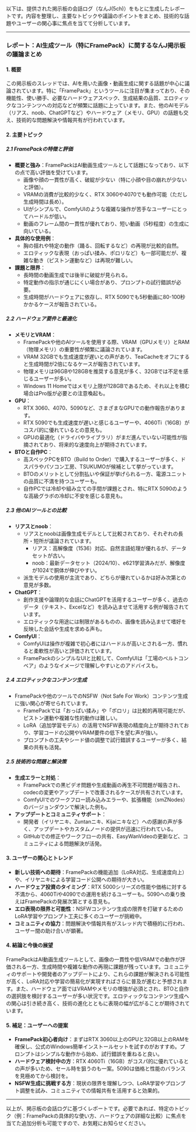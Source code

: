 以下は、提供された掲示板の会話ログ（なんJ(5ch)）をもとに生成したレポートです。内容を整理し、主要なトピックや議論のポイントをまとめ、技術的な話題やユーザーの関心事に焦点を当てて分析しています。

---

### **レポート：AI生成ツール（特にFramePack）に関するなんJ掲示板の議論まとめ**

#### **1. 概要**
この掲示板のスレッドでは、AIを用いた画像・動画生成に関する話題が中心に議論されています。特に「FramePack」というツールに注目が集まっており、その機能性、使い勝手、必要なハードウェアスペック、生成結果の品質、エロティックなコンテンツへの対応などが頻繁に話題に上っています。また、他のAIモデル（リアス、noob、ChatGPTなど）やハードウェア（メモリ、GPU）の話題も交え、技術的な問題解決や情報共有が行われています。

#### **2. 主要トピック**

##### **2.1 FramePackの特徴と評価**
- **概要と強み**：FramePackはAI動画生成ツールとして話題になっており、以下の点で高い評価を受けています。
  - 画像や顔の一貫性が高く、破綻が少ない（特に小顔や目の崩れが少ないと評価）。
  - VRAMの消費が比較的少なく、RTX 3060や4070でも動作可能（ただし生成時間は長め）。
  - UIがシンプルで、ComfyUIのような複雑な操作が苦手なユーザーにとってハードルが低い。
  - 動画のフレーム間の一貫性が優れており、短い動画（5秒程度）の生成に向いている。
- **具体的な使用例**：
  - 胸の揺れや特定の動作（踊る、回転するなど）の再現が比較的自然。
  - エロティックな表現（おっぱい揉み、ポロリなど）も一部可能だが、複雑な動き（ピストン運動など）は再現が難しい。
- **課題と限界**：
  - 長時間の動画生成では後半に破綻が見られる。
  - 特定動作の指示が通じにくい場合があり、プロンプトの試行錯誤が必要。
  - 生成時間がハードウェアに依存し、RTX 5090でも5秒動画に80-100秒かかるケースが報告されている。

##### **2.2 ハードウェア要件と最適化**
- **メモリとVRAM**：
  - FramePackや他のAIツールを使用する際、VRAM（GPUメモリ）とRAM（物理メモリ）の重要性が頻繁に議論されています。
  - VRAM 32GBでも生成速度が遅いとの声があり、TeaCacheをオフにすると生成時間が2倍になるケースが報告されています。
  - 物理メモリは96GBや128GBを推奨する意見が多く、32GBでは不足を感じるユーザーが多い。
  - Windows 11 Homeではメモリ上限が128GBであるため、それ以上を積む場合はPro版が必要との注意喚起も。
- **GPU**：
  - RTX 3060、4070、5090など、さまざまなGPUでの動作報告があります。
  - RTX 5090でも生成速度が遅いと感じるユーザーや、4060Ti（16GB）がコスパ的に優れているとの意見も。
  - GPUの最適化（ドライバやライブラリ）がまだ進んでいない可能性が指摘されており、将来的な速度向上が期待されています。
- **BTOと自作PC**：
  - 高スペックPCをBTO（Build to Order）で購入するユーザーが多く、ドスパラやパソコン工房、TSUKUMOが候補として挙がっています。
  - BTOのメリットとして分割払いや保証が挙げられる一方、電源ユニットの品質に不満を持つユーザーも。
  - 自作PCでは冷却や組み立ての手間が課題とされ、特にRTX 5090のような高級グラボの冷却に不安を感じる意見も。

##### **2.3 他のAIツールとの比較**
- **リアスとnoob**：
  - リアスとnoobは画像生成モデルとして比較されており、それぞれの長所・短所が議論されています。
    - リアス：高解像度（1536）対応、自然言語処理が優れるが、データセットが古い。
    - noob：最新データセット（2024/10）、e621学習済みだが、解像度が1024で胴体が伸びやすい。
  - 派生モデルの使用が主流であり、どちらが優れているかは好み次第との意見が多数。
- **ChatGPT**：
  - 創作支援や論理的な会話にChatGPTを活用するユーザーが多く、過去のデータ（テキスト、Excelなど）を読み込ませて活用する例が報告されています。
  - エロティックな用途には制限があるものの、画像を読み込ませて嗜好を反映した会話や生成を求める声も。
- **ComfyUI**：
  - ComfyUIは操作が複雑で初心者にはハードルが高いとされる一方、慣れると柔軟性が高いと評価されています。
  - FramePackのシンプルなUIと比較して、ComfyUIは「工場のベルトコンベア」のようなイメージで理解しやすいとのアドバイスも。

##### **2.4 エロティックなコンテンツ生成**
- FramePackや他のツールでのNSFW（Not Safe For Work）コンテンツ生成に強い関心が寄せられています。
  - FramePackでは「おっぱい揉み」や「ポロリ」は比較的再現可能だが、ピストン運動や複雑な性的動作は難しい。
  - LoRA（追加学習モデル）の活用でNSFW表現の精度向上が期待されており、学習コードの公開やVRAM要件の低下を望む声が強い。
  - プロンプトの工夫やシード値の調整で試行錯誤するユーザーが多く、結果の共有も活発。

##### **2.5 技術的な問題と解決策**
- **生成エラーと対処**：
  - FramePackでの黒ビデオ問題や生成動画の再生不可問題が報告され、codecの変更やアップデートで改善されるケースが共有されています。
  - ComfyUIでのワークフロー読み込みエラーや、拡張機能（smZNodes）のバージョンダウンで解決した例も。
- **アップデートとコミュニティサポート**：
  - 開発者（イリヤニキ、Zuntanニキ、Kijaiニキなど）への感謝の声が多く、アップデートやカスタムノードの提供が迅速に行われている。
  - GitHubでの修正やワークフローの共有、EasyWanVideoの更新など、コミュニティによる問題解決が活発。

#### **3. ユーザーの関心とトレンド**
- **新しい技術への期待**：FramePackの機能追加（LoRA対応、生成速度向上）や、イリヤニキによる学習コード公開への期待が大きい。
- **ハードウェア投資のタイミング**：RTX 5000シリーズの性能や価格に対する不満から、4060Tiや4090での運用を続けるユーザーも。5090への乗り換えはFramePackの発展次第とする意見も。
- **エロ表現の限界と可能性**：NSFWコンテンツ生成の限界を打破するためのLoRA学習やプロンプト工夫に多くのユーザーが挑戦中。
- **コミュニティの協力**：問題解決や情報共有がスレッド内で積極的に行われ、ユーザー間の助け合いが顕著。

#### **4. 結論と今後の展望**
FramePackはAI動画生成ツールとして、画像の一貫性や低VRAMでの動作が評価される一方、生成時間や複雑な動作の再現に課題が残っています。コミュニティのサポートや開発者のアップデートにより、これらの課題が解決される可能性が高く、LoRA対応や学習の簡易化が実現すればさらに普及が進むと予想されます。また、ハードウェア面ではVRAMやメモリの増強が必須とされ、BTOと自作の選択肢を検討するユーザーが多い状況です。エロティックなコンテンツ生成への関心は引き続き高く、技術の進化とともに表現の幅が広がることが期待されています。

#### **5. 補足：ユーザーへの提案**
- **FramePack初心者向け**：まずはRTX 3060以上のGPUと32GB以上のRAMを確保し、公式のWindows簡単インストールセットを試すのがおすすめ。プロンプトはシンプルな動作から始め、試行錯誤を重ねると良い。
- **ハードウェア検討中の方**：RTX 4060Ti（16GB）がコスパ的に優れているとの声が多いため、セール時を狙うのも一案。5090は価格と性能のバランスを見極めてから検討を。
- **NSFW生成に挑戦する方**：現状の限界を理解しつつ、LoRA学習やプロンプト調整を試み、コミュニティでの情報共有を活用すると効果的。

---

以上が、掲示板の会話ログに基づくレポートです。必要であれば、特定のトピック（例：FramePackの具体的な使い方、ハードウェアの詳細な比較）に焦点を当てた追加分析も可能ですので、お気軽にお知らせください。